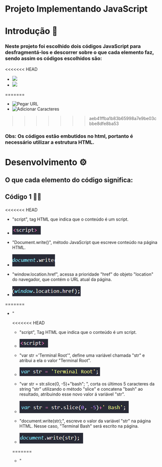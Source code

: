 # Projeto Implementando JavaScript

# Introdução 📄

### Neste projeto foi escolhido dois códigos JavaScript para desfragmentá-los e descorrer sobre o que cada elemento faz, sendo assim os códigos escolhidos são:

<<<<<<< HEAD
 - <img src="Imagens/Código 1.png">
 - <img src="Imagens/Código 2.png">
=======
 - ![Pegar URL](imagem)
 - ![Adicionar Caracteres](imagem)
>>>>>>> aeb41ffba1b83b65998a7e9be03cbbe8dfe8ba53

### Obs: Os códigos estão embutidos no html, portanto é necessário utilizar a estrutura HTML.

# Desenvolvimento ⚙️

## O que cada elemento do código significa:

## Código 1 👨‍💻

### <script>document.write(window.location.href);</script>

<<<<<<< HEAD
- "script", tag HTML que indica que o conteúdo é um script.
- <img src="Imagens/script1.png">

- "Document.write()", método JavaScript que escreve conteúdo na página HTML.
- <img src="Imagens/document-print.png">

- "window.location.href", acessa a prioridade "href" do objeto "location" do navegador, que contém o URL atual da página.
- <img src="Imagens/window-print.png">
=======
- "<script>", tag HTML que indica que o conteúdo é um script.
- ![Script-print](imagem)

- "Document.write()", método JavaScript que escreve conteúdo na página HTML.
- ![Document-print](Imagem)

- "window.location.href", acessa a prioridade "href" do objeto "location" do navegador, que contém o URL atual da página.
- ![window-print](imagem)
>>>>>>> aeb41ffba1b83b65998a7e9be03cbbe8dfe8ba53

## Código 2 👨‍💻

### <script> var str = 'Terminal Root'; var str = str.slice(0, -5)+' Bash'; document.write(str); </script>

<<<<<<< HEAD
- "script", Tag HTML que indica que o conteúdo é um script.
- <img src="Imagens/script1.png">

- "var str ='Terminal Root'", define uma variável chamada "str" e atribui a ela o valor "Terminal Root".
- <img src="Imagens/varStr-print.png">

- "var str = str.slice(0, -5)+"bash"; ", corta os últimos 5 caracteres da string "str" utilizando o método "slice" e concatena "bash" ao resultado, atribuindo esse novo valor á variável "str".
- <img src="Imagens/varSlice-print.png">

- "document.write(str);", escreve o valor da variável "str" na página HTML. Nesse caso, "Terminal Bash" será escrito na página.
- <img src="Imagens/documentWrite-print.png">
=======
- "<script>", Tag HTML que indica que o conteúdo é um script.
- ![Script-print](imagem)

- "var str ='Terminal Root'", define uma variável chamada "str" e atribui a ela o valor "Terminal Root".
- ![varStr-print](imagem)

- "var str = str.slice(0, -5)+"bash"; ", corta os últimos 5 caracteres da string "str" utilizando o método "slice" e concatena "bash" ao resultado, atribuindo esse novo valor á variável "str".
- ![varSlice-print](imagem)

- "document.write(str);", escreve o valor da variável "str" na página HTML. Nesse caso, "Terminal Bash" será escrito na página.
- ![documentWrite-print](imagem)
>>>>>>> aeb41ffba1b83b65998a7e9be03cbbe8dfe8ba53

# Conclusão ✨

### A implementação de JavaScript em website é importante pois desempenha um papel fundamental na criação de websites interativos, dinâmicos e funcionais, melhorando a experiência do usuário e permitindo uma maior interação e personalização.

# Tecnologias Utilizadas 📱💻

[MDN Web Docs](https://developer.mozilla.org/pt-BR/docs/Learn/Getting_started_with_the_web/JavaScript_basics)

[Markdown e Pandoc](http://cursos.leg.ufpr.br/prr/capMarkdown.html#:~:text=Para%20inserir%20uma%20imagem%2C%20a,texto%5D(imagem)%20.)

[Pipz](https://docs.pipz.com/central-de-ajuda/learning-center/guia-basico-de-markdown#open)

[Free Code Camp](https://www.freecodecamp.org/portuguese/news/como-formatar-codigo-em-markdown/)

[DevMedia](https://www.google.com/amp/s/www.devmedia.com.br/amp/javascript-tutorial/37257)

[ChatGpt](https://chat.openai.com/)

[Terminal Root](https://terminalroot.com.br/2016/12/alguns-codigos-simples-de-javascript-2.html)

[Hostinger](https://www.hostinger.com.br/tutoriais/o-que-e-javascript)

[Alura](https://www.alura.com.br/artigos/javascript)
